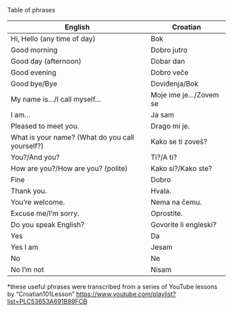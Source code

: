 Table of phrases

| English                                          | Croatian                |
| ------------------------------------------------ | ----------------------- |
| Hi, Hello (any time of day)                      | Bok                     |
| Good morning	                                   | Dobro jutro             |
| Good day (afternoon)	                           | Dobar dan               |
| Good evening             	                       | Dobro veče              |
| Good bye/Bye                                     | Doviđenja/Bok           |
| My name is…/I call myself…                       | Moje ime je…/Zovem se   |
| I am…                                            | Ja sam                  |
| Pleased to meet you.                             | Drago mi je.            |
| What is your name? (What do you call yourself?)  | Kako se ti zoveš?       |
| You?/And you?                                    | Ti?/A ti?               |
| How are you?/How are you? (polite)	             | Kako si?/Kako ste?      |
| Fine                                             | Dobro                   |
| Thank you.	                                     | Hvala.                  |
| You’re welcome.	                                 | Nema na čemu.           |
| Excuse me/I’m sorry.	                           | Oprostite.              |
| Do you speak English?	                           | Govorite li engleski?   |
| Yes	                                             | Da                      |
| Yes I am                                         | Jesam                   |
| No	                                             | Ne                      |
| No I’m not	                                     | Nisam                   |


*these useful phrases were transcribed from a series of YouTube lessons by “Croatian101Lesson” 
https://www.youtube.com/playlist?list=PLC53653A691B89FCB
